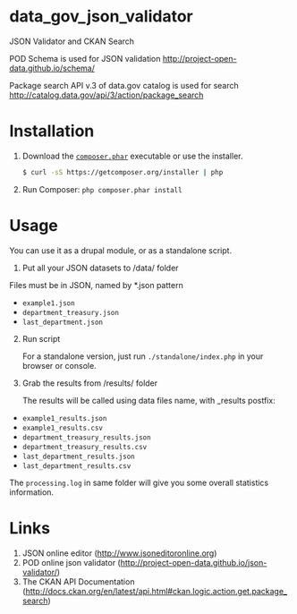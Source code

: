 data_gov_json_validator
=======================

JSON Validator and CKAN Search

POD Schema is used for JSON validation http://project-open-data.github.io/schema/

Package search API v.3 of data.gov catalog is used for search http://catalog.data.gov/api/3/action/package_search

Installation
===

1. Download the [`composer.phar`](https://getcomposer.org/composer.phar) executable or use the installer.

    ``` sh
    $ curl -sS https://getcomposer.org/installer | php
    ```

2. Run Composer: `php composer.phar install`

Usage
===
You can use it as a drupal module, or as a standalone script.

1. Put all your JSON datasets to /data/ folder

  Files must be in JSON, named by *.json pattern
  * `example1.json`
  * `department_treasury.json`
  * `last_department.json`


2. Run script

   For a standalone version, just run `./standalone/index.php` in your browser or console.

3. Grab the results from /results/ folder

   The results will be called using data files name, with _results postfix:
  * `example1_results.json`
  * `example1_results.csv`
  * `department_treasury_results.json`
  * `department_treasury_results.csv`
  * `last_department_results.json`
  * `last_department_results.csv`

  The `processing.log` in same folder will give you some overall statistics information.


Links
===
1. JSON online editor (http://www.jsoneditoronline.org)
2. POD online json validator (http://project-open-data.github.io/json-validator/)
3. The CKAN API Documentation (http://docs.ckan.org/en/latest/api.html#ckan.logic.action.get.package_search)
